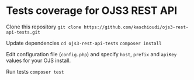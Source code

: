 Tests coverage for OJS3 REST API
================================

Clone this repository 
`git clone https://github.com/kaschioudi/ojs3-rest-api-tests.git`

Update dependencies
`cd ojs3-rest-api-tests`
`composer install`

Edit configuration file (`config.php`) and specify `host`, `prefix` and `apiKey` values for your OJS install.

Run tests
`composer test`
